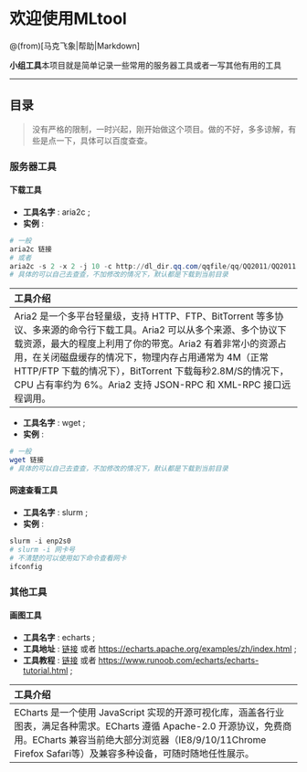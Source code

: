 # 欢迎使用MLtool

@(from)[马克飞象|帮助|Markdown]

**小组工具**本项目就是简单记录一些常用的服务器工具或者一写其他有用的工具
 
-------------------

## 目录
> 没有严格的限制，一时兴起，刚开始做这个项目。做的不好，多多谅解，有些是点一下，具体可以百度查查。


### 服务器工具

#### 下载工具
- **工具名字** : aria2c ;
- **实例** : 
```powershell
# 一般
aria2c 链接
# 或者
aria2c -s 2 -x 2 -j 10 -c http://dl_dir.qq.com/qqfile/qq/QQ2011/QQ2011.exe
# 具体的可以自己去查查，不加修改的情况下，默认都是下载到当前目录
```
| 工具介绍 |
| :-------- |
| Aria2 是一个多平台轻量级，支持 HTTP、FTP、BitTorrent 等多协议、多来源的命令行下载工具。Aria2 可以从多个来源、多个协议下载资源，最大的程度上利用了你的带宽。Aria2 有着非常小的资源占用，在关闭磁盘缓存的情况下，物理内存占用通常为 4M（正常 HTTP/FTP 下载的情况下），BitTorrent 下载每秒2.8M/S的情况下，CPU 占有率约为 6%。Aria2 支持 JSON-RPC 和 XML-RPC 接口远程调用。 |

- **工具名字** : wget ;
- **实例** : 
```powershell
# 一般
wget 链接
# 具体的可以自己去查查，不加修改的情况下，默认都是下载到当前目录
```
#### 网速查看工具
- **工具名字** : slurm ;
- **实例** : 
```powershell
slurm -i enp2s0
# slurm -i 网卡号
# 不清楚的可以使用如下命令查看网卡
ifconfig
```

### 其他工具
#### 画图工具
- **工具名字** : echarts ;
- **工具地址** : [链接](https://echarts.apache.org/examples/zh/index.html) 或者 https://echarts.apache.org/examples/zh/index.html ; 
- **工具教程** : [链接](https://www.runoob.com/echarts/echarts-tutorial.html) 或者 https://www.runoob.com/echarts/echarts-tutorial.html ; 

| 工具介绍 |
| :-------- |
| ECharts 是一个使用 JavaScript 实现的开源可视化库，涵盖各行业图表，满足各种需求。ECharts 遵循 Apache-2.0 开源协议，免费商用。ECharts 兼容当前绝大部分浏览器（IE8/9/10/11Chrome Firefox Safari等）及兼容多种设备，可随时随地任性展示。 |


### 
